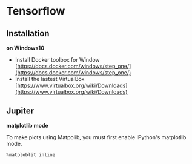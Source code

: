 # Tensorflow

## Installation

**on Windows10**

* Install Docker toolbox for Window [https://docs.docker.com/windows/step_one/](https://docs.docker.com/windows/step_one/)
* Install the lastest VirtualBox [https://www.virtualbox.org/wiki/Downloads](https://www.virtualbox.org/wiki/Downloads)

## Jupiter

**matplotlib mode**

To make plots using Matpolib, you must first enable IPython's matplotlib mode.
```python
%matploblit inline
```